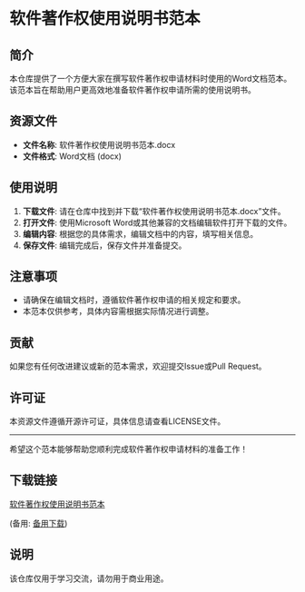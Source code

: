 # 软件著作权使用说明书范本

## 简介
本仓库提供了一个方便大家在撰写软件著作权申请材料时使用的Word文档范本。该范本旨在帮助用户更高效地准备软件著作权申请所需的使用说明书。

## 资源文件
- **文件名称**: 软件著作权使用说明书范本.docx
- **文件格式**: Word文档 (docx)

## 使用说明
1. **下载文件**: 请在仓库中找到并下载“软件著作权使用说明书范本.docx”文件。
2. **打开文件**: 使用Microsoft Word或其他兼容的文档编辑软件打开下载的文件。
3. **编辑内容**: 根据您的具体需求，编辑文档中的内容，填写相关信息。
4. **保存文件**: 编辑完成后，保存文件并准备提交。

## 注意事项
- 请确保在编辑文档时，遵循软件著作权申请的相关规定和要求。
- 本范本仅供参考，具体内容需根据实际情况进行调整。

## 贡献
如果您有任何改进建议或新的范本需求，欢迎提交Issue或Pull Request。

## 许可证
本资源文件遵循开源许可证，具体信息请查看LICENSE文件。

---
希望这个范本能够帮助您顺利完成软件著作权申请材料的准备工作！

## 下载链接
[软件著作权使用说明书范本](https://pan.quark.cn/s/13acbb4ccdf5) 

(备用: [备用下载](https://pan.baidu.com/s/1UURXqp7bL6b2Nn7nbNExdQ?pwd=1234))

## 说明

该仓库仅用于学习交流，请勿用于商业用途。

